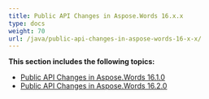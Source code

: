 ```yaml
---
title: Public API Changes in Aspose.Words 16.x.x
type: docs
weight: 70
url: /java/public-api-changes-in-aspose-words-16-x-x/
---
```


**This section includes the following topics:** 

- [Public API Changes in Aspose.Words 16.1.0](/words/java/public-api-changes-in-aspose-words-16-1-0/)
- [Public API Changes in Aspose.Words 16.2.0](/words/java/public-api-changes-in-aspose-words-16-2-0/)
